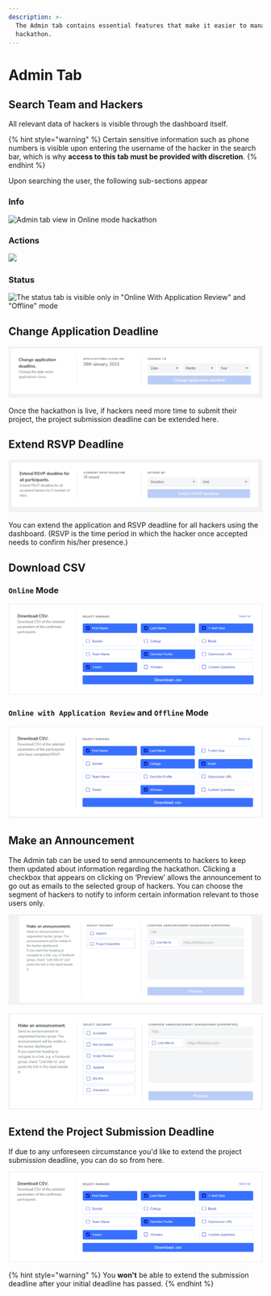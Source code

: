 ```yaml
---
description: >-
  The Admin tab contains essential features that make it easier to manage your
  hackathon.
---
```


# Admin Tab

## Search Team and Hackers

All relevant data of hackers is visible through the dashboard itself.

{% hint style="warning" %}
Certain sensitive information such as phone numbers is visible upon entering the username of the hacker in the search bar, which is why **access to this tab must be provided with discretion**.
{% endhint %}

Upon searching the user, the following sub-sections appear

### **Info**

![Admin tab view in Online mode hackathon](https://s3.us-west-2.amazonaws.com/secure.notion-static.com/375528c2-c1d1-4711-b357-e91a197a5741/Untitled.png?X-Amz-Algorithm=AWS4-HMAC-SHA256&X-Amz-Credential=AKIAT73L2G45O3KS52Y5%2F20210210%2Fus-west-2%2Fs3%2Faws4_request&X-Amz-Date=20210210T085554Z&X-Amz-Expires=86400&X-Amz-Signature=0fb72de72151cb70047d0c07271cc81aedce3aada57dc832534da201181b47cf&X-Amz-SignedHeaders=host&response-content-disposition=filename%20%3D%22Untitled.png%22)

### **Actions**

![](https://s3.us-west-2.amazonaws.com/secure.notion-static.com/78236e4d-aae2-43ad-85f3-65634a26bc6f/Untitled.png?X-Amz-Algorithm=AWS4-HMAC-SHA256&X-Amz-Credential=AKIAT73L2G45O3KS52Y5%2F20210210%2Fus-west-2%2Fs3%2Faws4_request&X-Amz-Date=20210210T085559Z&X-Amz-Expires=86400&X-Amz-Signature=bb4831efe4c2c5b477bf0bb685fcf996b10196ada25c19a9c9a08cc02cc5fe97&X-Amz-SignedHeaders=host&response-content-disposition=filename%20%3D%22Untitled.png%22)

### **Status** 

![The status tab is visible only in &quot;Online With Application Review&quot; and &quot;Offline&quot; mode](https://s3.us-west-2.amazonaws.com/secure.notion-static.com/d75d9527-e1aa-4831-a0a2-80b87eb35474/Untitled.png?X-Amz-Algorithm=AWS4-HMAC-SHA256&X-Amz-Credential=AKIAT73L2G45O3KS52Y5%2F20210210%2Fus-west-2%2Fs3%2Faws4_request&X-Amz-Date=20210210T085606Z&X-Amz-Expires=86400&X-Amz-Signature=800b91531860297a285f88bcb006d33a68a640c893ee6dd3d659fd45b3853a7d&X-Amz-SignedHeaders=host&response-content-disposition=filename%20%3D%22Untitled.png%22)

## Change Application Deadline

![](../../.gitbook/assets/image%20%2839%29.png)

Once the hackathon is live, if hackers need more time to submit their project, the project submission deadline can be extended here.

## Extend RSVP Deadline

![](../../.gitbook/assets/image%20%2823%29.png)

You can extend the application and RSVP deadline for all hackers using the dashboard. \(RSVP is the time period in which the hacker once accepted needs to confirm his/her presence.\)

## Download CSV

### `Online` Mode

![You will be able to download the list of participants who have submitted their projects to your hackathon.](../../.gitbook/assets/image%20%2819%29.png)

### `Online with Application Review` and `Offline` Mode

![You will be able to download the list of participants who have RSVP&apos;d to your hackathon.](../../.gitbook/assets/image%20%2816%29.png)

## Make an Announcement

The Admin tab can be used to send announcements to hackers to keep them updated about information regarding the hackathon. Clicking a checkbox that appears on clicking on ‘Preview’ allows the announcement to go out as emails to the selected group of hackers. You can choose the segment of hackers to notify to inform certain information relevant to those users only.

![Segments available in &quot;Online&quot; Mode](../../.gitbook/assets/image%20%287%29.png)



![Extra segments available in &quot;Online with Application Review&quot; and &quot;Offline&quot; Mode](../../.gitbook/assets/image%20%2837%29.png)

## Extend the Project Submission Deadline

If due to any unforeseen circumstance you'd like to extend the project submission deadline, you can do so from here.

![](../../.gitbook/assets/image%20%2815%29.png)

{% hint style="warning" %}
You **won't** be able to extend the submission deadline after your initial deadline has passed.
{% endhint %}

